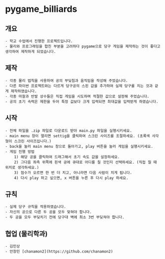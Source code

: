 # pygame_billiards
 
## 개요
    - 학교 수업에서 진행한 프로젝트입니다.
    - 물리와 프로그래밍을 합친 부분을 고려하다 pygame으로 당구 게임을 제작하는 것이 좋다고 생각하여 제작하게 되었습니다.

## 제작
    - 각종 물리 법칙을 사용하여 공의 부딪침과 움직임을 작성해 주었습니다. 
    - 다른 파이썬 프로젝트와는 다르게 당구공의 스핀 값을 추가하여 실제 당구를 치는 것과 같게 제작하였습니다.
    - 각종 마찰과 반발 상수들은 직접 게임을 시도하며 적절한 값으로 설정해 주었습니다.
    - 공의 초기 속력은 제한을 두어 특정 값보다 크게 입력되면 최대값을 입력받게 하였습니다.

## 시작
    - 전체 파일을 .zip 파일로 다운로드 받아 main.py 파일을 실행시키세요.
    - main menu 창이 열리면 settig을 클릭하여 스크린 사이즈를 조절하세요. (초록색 사각형이 스크린 사이즈입니다.)
    - back을 눌러 main menu 창으로 돌아가고, play 버튼을 눌러 게임을 실행시키세요.
    - 게임 진행 방법
        1) 해당 공을 클릭하여 드래그해서 초기 속도 값을 설정하세요.
        2) 그다음 좌측 위쪽에 흰색 공에 큐대로 어디를 칠 것인지 선택하세요. (직접 칠 때 위치로 생각하세요.)
        3) 점수가 오르면 한 번 더 치고, 아니라면 다음 사람이 치게 됩니다.
        4) 다시 play 하고 싶으면, x 버튼을 누른 후 다시 play 하세요.

## 규칙
    - 실제 당구 규칙을 적용하였습니다.
    - 자신의 공으로 다른 두 공을 모두 맞혀야 합니다.
    - 두 공을 모두 부딪치기 전에 당구대 벽에 최소 3번 부딪쳐야 합니다.

## 협업 (물리학과)
    - 김민상
    - 안창민 [chanamon2](https://github.com/chanamon2)
